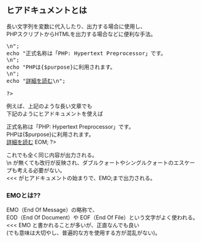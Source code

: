 ## ヒアドキュメントとは  
長い文字列を変数に代入したり、出力する場合に使用し、  
PHPスクリプトからHTMLを出力する場合などに便利な手法。  
  
<pre>
<?php

$purpose = "Webプログラミング";

echo "PHPとは、HTMLへの埋め込み型プログラミング言語です。<br />\n";
echo "正式名称は「PHP: Hypertext Preprocessor」です。<br />\n";
echo "PHPは{$purpose}に利用されます。<br />\n";
echo "<a href=\"detail.php\">詳細を読む<a>\n";

?>
</pre>
  
例えば、上記のような長い文章でも  
下記のようにヒアドキュメントを使えば
<?php

$purpose = "Webプログラミング";

echo <<< EOM
PHPとは、HTMLへの埋め込み型プログラミング言語です。<br />
正式名称は「PHP: Hypertext Preprocessor」です。<br />
PHPは{$purpose}に利用されます。<br />
<a href="detail.php">詳細を読む<a>
EOM;

?>
</pre>  
  
これでも全く同じ内容が出力される。  
\n が無くても改行が反映され、ダブルクォートやシングルクォートのエスケープも考える必要がない。  
<<< がヒアドキュメントの始まりで、EMO;まで出力される。  

### EMOとは??    
EMO（End Of Message）の略称で、  
EOD（End Of Document）や EOF（End Of File）という文字がよく使われる。  
<<< EMO と書かれることが多いが、正直なんでも良い  
(でも意味は大切やし、普遍的な方を使用する方が混乱がない)。
